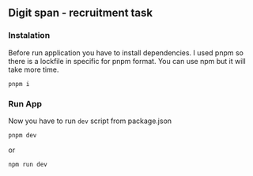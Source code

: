 ## Digit span - recruitment task

### Instalation

Before run application you have to install dependencies. I used pnpm so there is a lockfile in specific for pnpm format. You can use npm but it will take more time.

```
pnpm i
```

### Run App

Now you have to run `dev` script from package.json

```
pnpm dev
```
or
```
npm run dev
```

